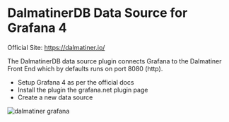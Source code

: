 # DalmatinerDB Data Source for Grafana 4

Official Site: https://dalmatiner.io/

The DalmatinerDB data source plugin connects Grafana to the Dalmatiner Front End which by defaults runs on port 8080 (http).

- Setup Grafana 4 as per the official docs
- Install the plugin the grafana.net plugin page
- Create a new data source

![dalmatiner grafana](http://cdn2.hubspot.net/hubfs/528953/Screen_Shot_2016-09-01_at_12.06.46.png "Dalmatiner Grafana")